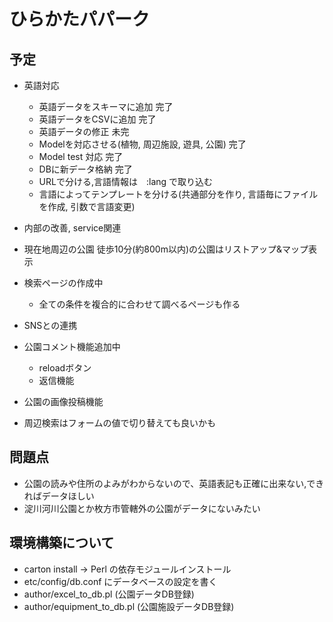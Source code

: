 # ひらかたパパーク

## 予定

* 英語対応
  * 英語データをスキーマに追加 完了
  * 英語データをCSVに追加 完了
  * 英語データの修正 未完
  * Modelを対応させる(植物, 周辺施設, 遊具, 公園) 完了
  * Model test 対応 完了
  * DBに新データ格納 完了
  * URLで分ける,言語情報は　:lang で取り込む
  * 言語によってテンプレートを分ける(共通部分を作り, 言語毎にファイルを作成, 引数で言語変更)

* 内部の改善, service関連

* 現在地周辺の公園 徒歩10分(約800m以内)の公園はリストアップ&マップ表示

* 検索ページの作成中
  * 全ての条件を複合的に合わせて調べるページも作る

* SNSとの連携
* 公園コメント機能追加中
  - reloadボタン
  - 返信機能
* 公園の画像投稿機能

* 周辺検索はフォームの値で切り替えても良いかも

## 問題点
* 公園の読みや住所のよみがわからないので、英語表記も正確に出来ない,できればデータほしい
* 淀川河川公園とか枚方市管轄外の公園がデータにないみたい

## 環境構築について
* carton install -> Perl の依存モジュールインストール
* etc/config/db.conf にデータベースの設定を書く
* author/excel_to_db.pl (公園データDB登録)
* author/equipment_to_db.pl (公園施設データDB登録)

